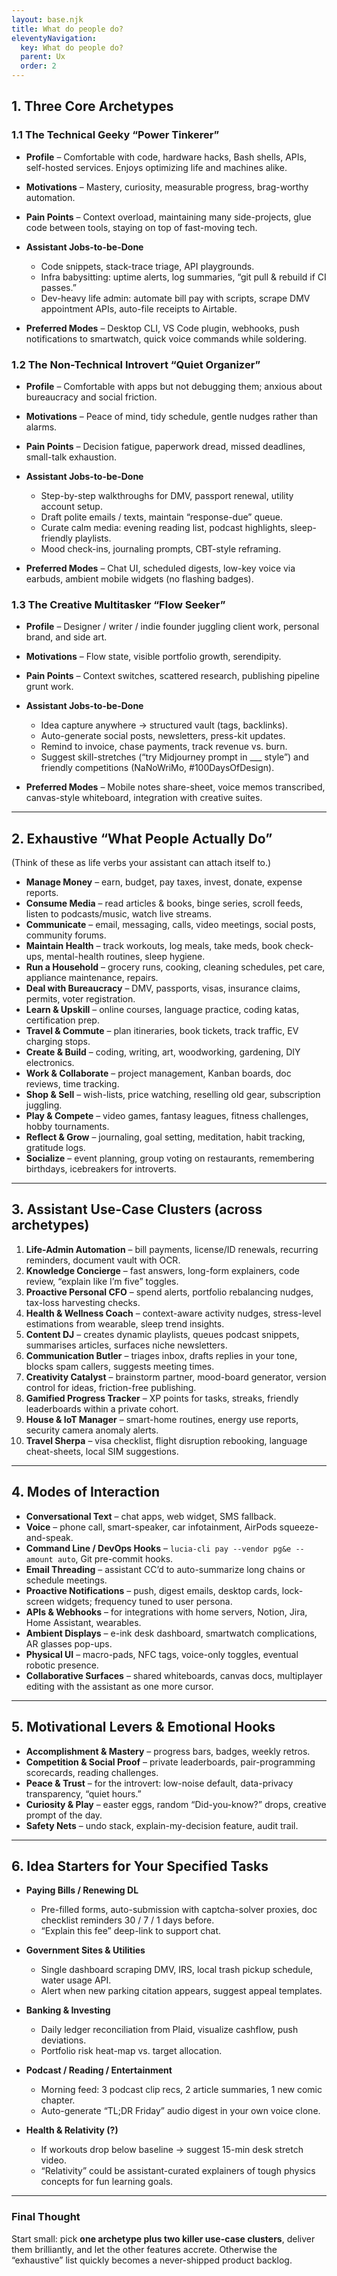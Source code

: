 ```yaml
---
layout: base.njk
title: What do people do?
eleventyNavigation:
  key: What do people do?
  parent: Ux
  order: 2
---
```


## 1. Three Core Archetypes

### 1.1 The Technical Geeky “Power Tinkerer”

* **Profile** – Comfortable with code, hardware hacks, Bash shells, APIs, self-hosted services. Enjoys optimizing life and machines alike.
* **Motivations** – Mastery, curiosity, measurable progress, brag-worthy automation.
* **Pain Points** – Context overload, maintaining many side-projects, glue code between tools, staying on top of fast-moving tech.
* **Assistant Jobs-to-be-Done**

  * Code snippets, stack-trace triage, API playgrounds.
  * Infra babysitting: uptime alerts, log summaries, “git pull & rebuild if CI passes.”
  * Dev-heavy life admin: automate bill pay with scripts, scrape DMV appointment APIs, auto-file receipts to Airtable.
* **Preferred Modes** – Desktop CLI, VS Code plugin, webhooks, push notifications to smartwatch, quick voice commands while soldering.

### 1.2 The Non-Technical Introvert “Quiet Organizer”

* **Profile** – Comfortable with apps but not debugging them; anxious about bureaucracy and social friction.
* **Motivations** – Peace of mind, tidy schedule, gentle nudges rather than alarms.
* **Pain Points** – Decision fatigue, paperwork dread, missed deadlines, small-talk exhaustion.
* **Assistant Jobs-to-be-Done**

  * Step-by-step walkthroughs for DMV, passport renewal, utility account setup.
  * Draft polite emails / texts, maintain “response-due” queue.
  * Curate calm media: evening reading list, podcast highlights, sleep-friendly playlists.
  * Mood check-ins, journaling prompts, CBT-style reframing.
* **Preferred Modes** – Chat UI, scheduled digests, low-key voice via earbuds, ambient mobile widgets (no flashing badges).

### 1.3 The Creative Multitasker “Flow Seeker”

* **Profile** – Designer / writer / indie founder juggling client work, personal brand, and side art.
* **Motivations** – Flow state, visible portfolio growth, serendipity.
* **Pain Points** – Context switches, scattered research, publishing pipeline grunt work.
* **Assistant Jobs-to-be-Done**

  * Idea capture anywhere → structured vault (tags, backlinks).
  * Auto-generate social posts, newsletters, press-kit updates.
  * Remind to invoice, chase payments, track revenue vs. burn.
  * Suggest skill-stretches (“try Midjourney prompt in \_\_\_ style”) and friendly competitions (NaNoWriMo, #100DaysOfDesign).
* **Preferred Modes** – Mobile notes share-sheet, voice memos transcribed, canvas-style whiteboard, integration with creative suites.

---

## 2. Exhaustive “What People Actually Do”

(Think of these as life verbs your assistant can attach itself to.)

* **Manage Money** – earn, budget, pay taxes, invest, donate, expense reports.
* **Consume Media** – read articles & books, binge series, scroll feeds, listen to podcasts/music, watch live streams.
* **Communicate** – email, messaging, calls, video meetings, social posts, community forums.
* **Maintain Health** – track workouts, log meals, take meds, book check-ups, mental-health routines, sleep hygiene.
* **Run a Household** – grocery runs, cooking, cleaning schedules, pet care, appliance maintenance, repairs.
* **Deal with Bureaucracy** – DMV, passports, visas, insurance claims, permits, voter registration.
* **Learn & Upskill** – online courses, language practice, coding katas, certification prep.
* **Travel & Commute** – plan itineraries, book tickets, track traffic, EV charging stops.
* **Create & Build** – coding, writing, art, woodworking, gardening, DIY electronics.
* **Work & Collaborate** – project management, Kanban boards, doc reviews, time tracking.
* **Shop & Sell** – wish-lists, price watching, reselling old gear, subscription juggling.
* **Play & Compete** – video games, fantasy leagues, fitness challenges, hobby tournaments.
* **Reflect & Grow** – journaling, goal setting, meditation, habit tracking, gratitude logs.
* **Socialize** – event planning, group voting on restaurants, remembering birthdays, icebreakers for introverts.

---

## 3. Assistant Use-Case Clusters (across archetypes)

1. **Life-Admin Automation** – bill payments, license/ID renewals, recurring reminders, document vault with OCR.
2. **Knowledge Concierge** – fast answers, long-form explainers, code review, “explain like I’m five” toggles.
3. **Proactive Personal CFO** – spend alerts, portfolio rebalancing nudges, tax-loss harvesting checks.
4. **Health & Wellness Coach** – context-aware activity nudges, stress-level estimations from wearable, sleep trend insights.
5. **Content DJ** – creates dynamic playlists, queues podcast snippets, summarises articles, surfaces niche newsletters.
6. **Communication Butler** – triages inbox, drafts replies in your tone, blocks spam callers, suggests meeting times.
7. **Creativity Catalyst** – brainstorm partner, mood-board generator, version control for ideas, friction-free publishing.
8. **Gamified Progress Tracker** – XP points for tasks, streaks, friendly leaderboards within a private cohort.
9. **House & IoT Manager** – smart-home routines, energy use reports, security camera anomaly alerts.
10. **Travel Sherpa** – visa checklist, flight disruption rebooking, language cheat-sheets, local SIM suggestions.

---

## 4. Modes of Interaction

* **Conversational Text** – chat apps, web widget, SMS fallback.
* **Voice** – phone call, smart-speaker, car infotainment, AirPods squeeze-and-speak.
* **Command Line / DevOps Hooks** – `lucia-cli pay --vendor pg&e --amount auto`, Git pre-commit hooks.
* **Email Threading** – assistant CC’d to auto-summarize long chains or schedule meetings.
* **Proactive Notifications** – push, digest emails, desktop cards, lock-screen widgets; frequency tuned to user persona.
* **APIs & Webhooks** – for integrations with home servers, Notion, Jira, Home Assistant, wearables.
* **Ambient Displays** – e-ink desk dashboard, smartwatch complications, AR glasses pop-ups.
* **Physical UI** – macro-pads, NFC tags, voice-only toggles, eventual robotic presence.
* **Collaborative Surfaces** – shared whiteboards, canvas docs, multiplayer editing with the assistant as one more cursor.

---

## 5. Motivational Levers & Emotional Hooks

* **Accomplishment & Mastery** – progress bars, badges, weekly retros.
* **Competition & Social Proof** – private leaderboards, pair-programming scorecards, reading challenges.
* **Peace & Trust** – for the introvert: low-noise default, data-privacy transparency, “quiet hours.”
* **Curiosity & Play** – easter eggs, random “Did-you-know?” drops, creative prompt of the day.
* **Safety Nets** – undo stack, explain-my-decision feature, audit trail.

---

## 6. Idea Starters for Your Specified Tasks

* **Paying Bills / Renewing DL**

  * Pre-filled forms, auto-submission with captcha-solver proxies, doc checklist reminders 30 / 7 / 1 days before.
  * “Explain this fee” deep-link to support chat.
* **Government Sites & Utilities**

  * Single dashboard scraping DMV, IRS, local trash pickup schedule, water usage API.
  * Alert when new parking citation appears, suggest appeal templates.
* **Banking & Investing**

  * Daily ledger reconciliation from Plaid, visualize cashflow, push deviations.
  * Portfolio risk heat-map vs. target allocation.
* **Podcast / Reading / Entertainment**

  * Morning feed: 3 podcast clip recs, 2 article summaries, 1 new comic chapter.
  * Auto-generate “TL;DR Friday” audio digest in your own voice clone.
* **Health & Relativity (?)**

  * If workouts drop below baseline → suggest 15-min desk stretch video.
  * “Relativity” could be assistant-curated explainers of tough physics concepts for fun learning goals.

---

### Final Thought

Start small: pick **one archetype plus two killer use-case clusters**, deliver them brilliantly, and let the other features accrete. Otherwise the “exhaustive” list quickly becomes a never-shipped product backlog.
